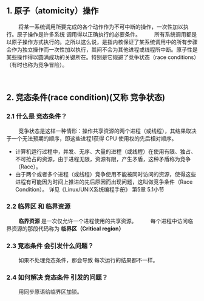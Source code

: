 ## 1. 原子（atomicity）操作
&emsp;&emsp; 将某一系统调用所要完成的各个动作作为不可中断的操作，一次性加以执行。原子操作是许多系统
调用得以正确执行的必要条件。
&emsp;&emsp; 所有系统调用都是以原子操作方式执行的。之所以这么说，是指内核保证了某系统调用中的所有步骤会作为独立操作而一次性加以执行，其间不会为其他进程或线程所中断。原子性是某些操作得以圆满成功的关键所在。特别是它规避了竞争状态（race conditions）（有时也称为竞争冒险）。






&emsp;
&emsp; 
## 2. 竞态条件(race condition)(又称 竞争状态)
### 2.1 什么是 竞态条件？
&emsp;&emsp; 竞争状态是这样一种情形：操作共享资源的两个进程（或线程），其结果取决于一个无法预期的顺序，即这些进程1获得 CPU 使用权的先后相对顺序。
* 计算机运行过程中，并发、无序、大量的进程（或线程）在使用有限、独占、不可抢占的资源，由于进程无限，资源有限，产生矛盾，这种矛盾称为竞争（Race）。
* 由于两个或者多个进程（或线程）竞争使用不能被同时访问的资源，使得这些进程有可能因为时间上推进的先后原因而出现问题，这叫做竞争条件（Race Condition）。
详见《Linux/UNIX系统编程手册》 第5章 5.1小节

### 2.2 临界区 和 临界资源
&emsp;&emsp; **临界资源** 是一次仅允许一个进程使用的共享资源。
&emsp;&emsp; 每个进程中访问临界资源的那段代码称为 **临界区（Critical region）**

### 2.3 竞态条件 会引发什么问题？
&emsp;&emsp; 如果不处理竞态条件，那会导致 每次运行的结果都不一样。

### 2.4 如何解决 竞态条件 引发的问题？
&emsp;&emsp; 用同步原语给临界区加锁。